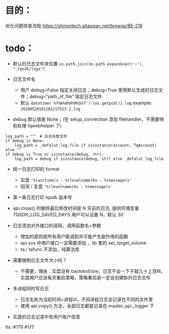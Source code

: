 # 目的：

优化问题排查流程 https://shinnytech.atlassian.net/browse/BE-218

# todo：

* 默认的日志文件夹位置 `os.path.join(os.path.expanduser('~'), ".tqsdk/logs")`

* 日志文件名
    + 用户 debug=False 指定关闭日志；debug=True 使用默认生成的日志文件；debug=“path_of_file” 指定日志文件
    + 默认 `datetime('%Y%m%d%H%M%S%f')-{os.getpid()}.log` example: `20200520101101217523-2.log`
    
* debug 默认值是 None；(在 setup_connection 添加 filehandler，不需要特别处理 tqwebhelper 了)

```
log_path = ""  # 日志存放文件
if debug is None:
    log_path = _defalut_log_file if isinstance(account, TqAccount) else ""
if debug is True or isinstance(debug, str):
    log_path = debug if isinstance(debug, str) else _defalut_log_file 
```

* 统一日志打印的 format
    + 实盘 `'%(asctime)s - %(levelname)6s - %(message)s'`
    + 回测 / 复盘 `'%(levelname)6s - %(message)s'`

* 第一条日志打印 tqsdk 版本号

* api.close()  时删除最后修改时间是 N 天前的日志, 提供环境变量 TQSDK_LOG_SAVED_DAYS 用户可以设置 N，默认 30

* 日志添加对外接口的调用，调用函数名+参数
    + 增加的原则是所有用户能调到并可能产生副作用的函数
    + api.xxx 中用户接口一定需要添加 ，lib 里的 set_target_volume
    + ta / tafunc 不添加，纯算法库

* 需要限制日志文件大小吗？
    + 不需要，理由：实盘没有 backtest/sim，日志不会一下子就几十上百M，实盘用户应该每天重启策略，策略重启是一定会创建新的日志文件

* 多进程同时写日志
    + 日志名称为当前时间+进程id，不同进程日志会记录在不同的文件里
    + 使用 api.copy() 方法，全部日志都是记录在 master_api._logger 下
 
* 实盘的日志记录中有用户账户信息

fix: #179 #177 
